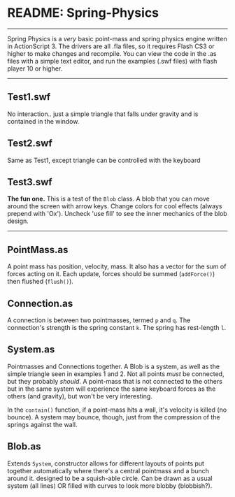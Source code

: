 README: Spring-Physics
======================

---

Spring Physics is a  *very* basic point-mass and spring physics engine written in ActionScript 3.
The drivers are all .fla files, so it requires Flash CS3 or higher to make changes and recompile. You can view the code in the .as files with a simple text editor, and run the examples (.swf files) with flash player 10 or higher.

---

Test1.swf
---------

No interaction.. just a simple triangle that falls under gravity and is contained in the window.

Test2.swf
---------

Same as Test1, except triangle can be controlled with the keyboard

Test3.swf
---------

**The fun one.** This is a test of the `Blob` class. A blob that you can move around the screen with arrow keys. Change colors for cool effects (always prepend with 'Ox'). Uncheck 'use fill' to see the inner mechanics of the blob design.

---

PointMass.as
------------

A point mass has position, velocity, mass. It also has a vector for the sum of forces acting on it. Each update, forces should be summed (`addForce()`) then flushed (`flush()`).

Connection.as
-------------

A connection is between two pointmasses, termed `p` and `q`. The connection's strength is the spring constant `k`. The spring has rest-length `l`. 

System.as
---------

Pointmasses and Connections together. A Blob is a system, as well as the simple triangle seen in examples 1 and 2. Not all points *must* be connected, but they probably *should*. A point-mass that is not connected to the others but in the same system will experience the same keyboard forces as the others (and gravity), but won't be very interesting.

In the `contain()` function, if a point-mass hits a wall, it's velocity is killed (no bounce). A system may bounce, though, just from the compression of the springs against the wall.

Blob.as
-------

Extends `System`, constructor allows for different layouts of points put together automatically where there's a central pointmass and a bunch around it. designed to be a squish-able circle. Can be drawn as a usual system (all lines) OR filled with curves to look more blobby (blobbish?).